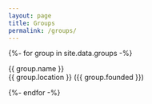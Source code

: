 ```yaml
---
layout: page
title: Groups
permalink: /groups/
---
```


<div>
    {%- for group in site.data.groups -%}
        <p>
            {{ group.name }}
            <br>
            {{ group.location }} ({{ group.founded }})
        </p>
    {%- endfor -%}
</div>
